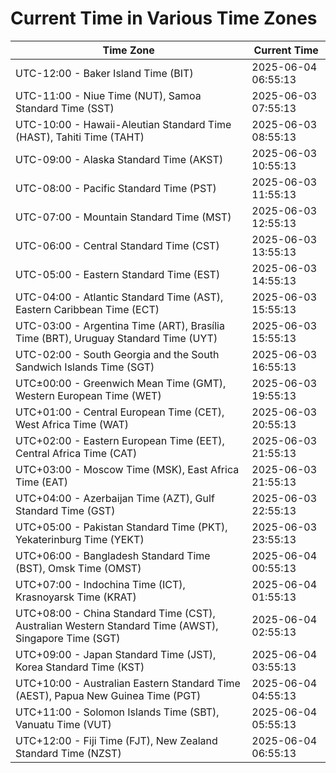 # Current Time in Various Time Zones

| Time Zone | Current Time |
|-----------|--------------|
| UTC-12:00 - Baker Island Time (BIT) | 2025-06-04 06:55:13 |
| UTC-11:00 - Niue Time (NUT), Samoa Standard Time (SST) | 2025-06-03 07:55:13 |
| UTC-10:00 - Hawaii-Aleutian Standard Time (HAST), Tahiti Time (TAHT) | 2025-06-03 08:55:13 |
| UTC-09:00 - Alaska Standard Time (AKST) | 2025-06-03 10:55:13 |
| UTC-08:00 - Pacific Standard Time (PST) | 2025-06-03 11:55:13 |
| UTC-07:00 - Mountain Standard Time (MST) | 2025-06-03 12:55:13 |
| UTC-06:00 - Central Standard Time (CST) | 2025-06-03 13:55:13 |
| UTC-05:00 - Eastern Standard Time (EST) | 2025-06-03 14:55:13 |
| UTC-04:00 - Atlantic Standard Time (AST), Eastern Caribbean Time (ECT) | 2025-06-03 15:55:13 |
| UTC-03:00 - Argentina Time (ART), Brasília Time (BRT), Uruguay Standard Time (UYT) | 2025-06-03 15:55:13 |
| UTC-02:00 - South Georgia and the South Sandwich Islands Time (SGT) | 2025-06-03 16:55:13 |
| UTC±00:00 - Greenwich Mean Time (GMT), Western European Time (WET) | 2025-06-03 19:55:13 |
| UTC+01:00 - Central European Time (CET), West Africa Time (WAT) | 2025-06-03 20:55:13 |
| UTC+02:00 - Eastern European Time (EET), Central Africa Time (CAT) | 2025-06-03 21:55:13 |
| UTC+03:00 - Moscow Time (MSK), East Africa Time (EAT) | 2025-06-03 21:55:13 |
| UTC+04:00 - Azerbaijan Time (AZT), Gulf Standard Time (GST) | 2025-06-03 22:55:13 |
| UTC+05:00 - Pakistan Standard Time (PKT), Yekaterinburg Time (YEKT) | 2025-06-03 23:55:13 |
| UTC+06:00 - Bangladesh Standard Time (BST), Omsk Time (OMST) | 2025-06-04 00:55:13 |
| UTC+07:00 - Indochina Time (ICT), Krasnoyarsk Time (KRAT) | 2025-06-04 01:55:13 |
| UTC+08:00 - China Standard Time (CST), Australian Western Standard Time (AWST), Singapore Time (SGT) | 2025-06-04 02:55:13 |
| UTC+09:00 - Japan Standard Time (JST), Korea Standard Time (KST) | 2025-06-04 03:55:13 |
| UTC+10:00 - Australian Eastern Standard Time (AEST), Papua New Guinea Time (PGT) | 2025-06-04 04:55:13 |
| UTC+11:00 - Solomon Islands Time (SBT), Vanuatu Time (VUT) | 2025-06-04 05:55:13 |
| UTC+12:00 - Fiji Time (FJT), New Zealand Standard Time (NZST) | 2025-06-04 06:55:13 |
